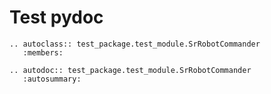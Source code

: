 # Test pydoc

```eval_rst
.. autoclass:: test_package.test_module.SrRobotCommander
   :members:
```


```eval_rst
.. autodoc:: test_package.test_module.SrRobotCommander
   :autosummary:
```
